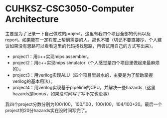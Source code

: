 # CUHKSZ-CSC3050-Computer Architecture
主要是为了记录一下自己做过的project，这里有我四个项目全部的代码以及report。如果能在一定程度上帮到需要的人，那也不错（切记不要直接抄，个人建议如果没有思路可以看看这里的代码找找思路，再尝试用自己的方式写出来）。

* project1：用c++实现mips assembler。
* project2：用c++实现mips simulator（个人感觉是四个项目里做起来最麻烦的）。
* project3：用verilog实现ALU（四个项目里最水的，主要是为了帮助掌握verilog的基本用法）。
* project4：用verilog实现基于pipeline的CPU，并解决一些hazards（这里hazards是bonus，如果没时间写了写不完也没事）

我四个project分数分别为100/100，100/100，100/100，104/100+20。最后一个project的20分hazards实在没时间写完了。
